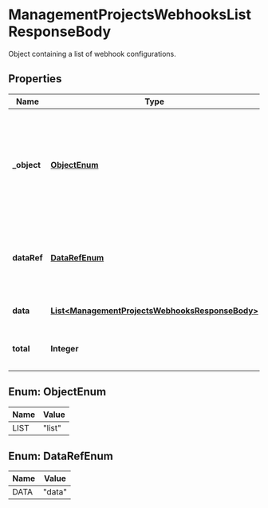 

# ManagementProjectsWebhooksListResponseBody

Object containing a list of webhook configurations.

## Properties

| Name | Type | Description | Notes |
|------------ | ------------- | ------------- | -------------|
|**_object** | [**ObjectEnum**](#ObjectEnum) | The type of the object represented by JSON. This object stores information about the webhook configurations in a dictionary. |  |
|**dataRef** | [**DataRefEnum**](#DataRefEnum) | Identifies the name of the attribute that contains the array of webhook objects. |  |
|**data** | [**List&lt;ManagementProjectsWebhooksResponseBody&gt;**](ManagementProjectsWebhooksResponseBody.md) | Array of webhook objects. |  |
|**total** | **Integer** | The total number of webhook objects. |  |



## Enum: ObjectEnum

| Name | Value |
|---- | -----|
| LIST | &quot;list&quot; |



## Enum: DataRefEnum

| Name | Value |
|---- | -----|
| DATA | &quot;data&quot; |



